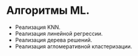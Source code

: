# Алгоритмы ML.
* Реализация KNN.  
* Реализация линейной регрессии.  
* Реализация дерева решений.  
* Реализация агломеративной кластеризации.  

